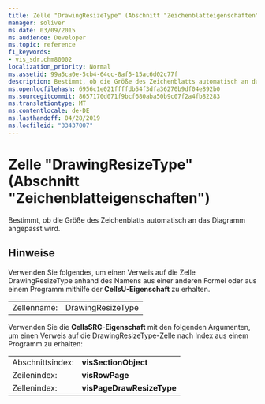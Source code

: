 ```yaml
---
title: Zelle "DrawingResizeType" (Abschnitt "Zeichenblatteigenschaften")
manager: soliver
ms.date: 03/09/2015
ms.audience: Developer
ms.topic: reference
f1_keywords:
- vis_sdr.chm80002
localization_priority: Normal
ms.assetid: 99a5ca0e-5cb4-64cc-8af5-15ac6d02c77f
description: Bestimmt, ob die Größe des Zeichenblatts automatisch an das Diagramm angepasst wird.
ms.openlocfilehash: 6956c1e021ffffdb54f3dfa36270b9df04e892b0
ms.sourcegitcommit: 8657170d071f9bcf680aba50b9c07f2a4fb82283
ms.translationtype: MT
ms.contentlocale: de-DE
ms.lasthandoff: 04/28/2019
ms.locfileid: "33437007"
---
```

# <a name="drawingresizetype-cell-page-properties-section"></a>Zelle "DrawingResizeType" (Abschnitt "Zeichenblatteigenschaften")

Bestimmt, ob die Größe des Zeichenblatts automatisch an das Diagramm angepasst wird. 
  
## <a name="remarks"></a>Hinweise

Verwenden Sie folgendes, um einen Verweis auf die Zelle DrawingResizeType anhand des Namens aus einer anderen Formel oder aus einem Programm mithilfe der **CellsU-Eigenschaft** zu erhalten. 
  
|||
|:-----|:-----|
|Zellenname:  <br/> |DrawingResizeType  <br/> |
   
Verwenden Sie die **CellsSRC-Eigenschaft** mit den folgenden Argumenten, um einen Verweis auf die DrawingResizeType-Zelle nach Index aus einem Programm zu erhalten: 
  
|||
|:-----|:-----|
|Abschnittsindex:  <br/> |**visSectionObject** <br/> |
|Zeilenindex:  <br/> |**visRowPage** <br/> |
|Zellenindex:  <br/> |**visPageDrawResizeType** <br/> |
   

